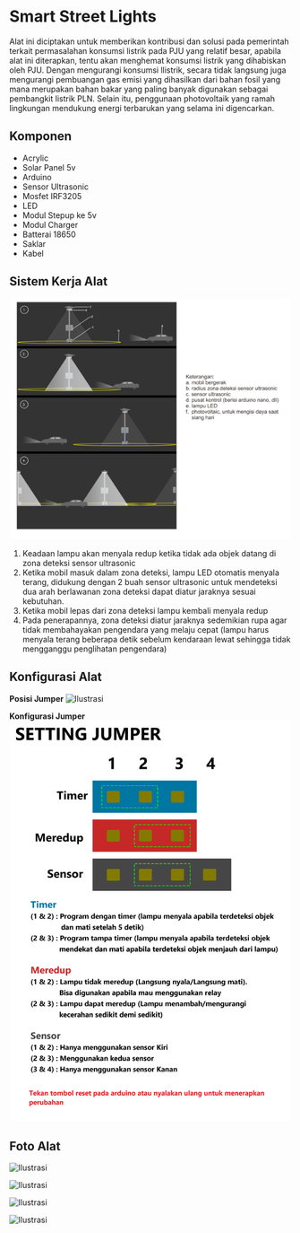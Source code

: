 # Smart Street Lights

Alat ini diciptakan untuk memberikan kontribusi dan solusi pada pemerintah terkait permasalahan konsumsi listrik pada PJU yang relatif besar, apabila alat ini diterapkan, tentu akan menghemat konsumsi listrik yang dihabiskan oleh PJU. Dengan mengurangi konsumsi llistrik, secara tidak langsung juga mengurangi pembuangan gas emisi yang dihasilkan dari bahan fosil yang mana merupakan bahan bakar yang paling banyak digunakan sebagai pembangkit listrik PLN. Selain itu, penggunaan photovoltaik yang ramah lingkungan mendukung energi terbarukan yang selama ini digencarkan. 

## Komponen
 - Acrylic
 - Solar Panel 5v
 - Arduino
 - Sensor Ultrasonic
 - Mosfet IRF3205
 - LED 
 - Modul Stepup ke 5v
 - Modul Charger
 - Batterai 18650
 - Saklar
 - Kabel


## Sistem Kerja Alat
![Ilustrasi](Assets/Ilustrasi.png)
1.	Keadaan lampu akan menyala redup ketika tidak ada objek datang di zona deteksi sensor ultrasonic
2.	Ketika mobil masuk dalam zona deteksi, lampu LED otomatis menyala terang, didukung dengan 2 buah  sensor ultrasonic untuk mendeteksi dua arah berlawanan zona deteksi dapat diatur jaraknya sesuai kebutuhan.
3.	Ketika mobil lepas dari zona deteksi lampu kembali menyala redup
4.	Pada penerapannya, zona deteksi diatur jaraknya sedemikian rupa agar tidak membahayakan pengendara yang melaju cepat (lampu harus menyala terang beberapa detik sebelum kendaraan lewat sehingga tidak mengganggu penglihatan pengendara)


## Konfigurasi Alat
**Posisi Jumper**
![Ilustrasi](Assets/Device%20(8))


**Konfigurasi Jumper**
![Ilustrasi](Assets/SettingJumper.png)


## Foto Alat
![Ilustrasi](Assets/Device%20(4))

![Ilustrasi](Assets/Device%20(5))

![Ilustrasi](Assets/Device%20(15))

![Ilustrasi](Assets/Device%20(17))



